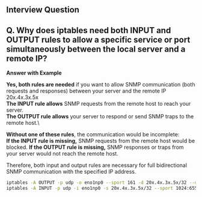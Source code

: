


## **Interview Question**

## **Q.** Why does iptables need both INPUT and OUTPUT rules to allow a specific service or port simultaneously between the local server and a remote IP?

**Answer with Example**

**Yes, both rules are needed** if you want to allow SNMP communication (both requests and responses) between your server and the remote IP 20x.4x.3x.5x\
**The INPUT rule allows** SNMP requests from the remote host to reach your server.\
**The OUTPUT rule allows** your server to respond or send SNMP traps to the remote host.\

**Without one of these rules**, the communication would be incomplete:\
**If the INPUT rule is missing,** SNMP requests from the remote host would be blocked.
**If the OUTPUT rule is missing,** SNMP responses or traps from your server would not reach the remote host.

Therefore, both input and output rules are necessary for full bidirectional SNMP communication with the specified IP address.

```sh
iptables -A OUTPUT -p udp -o eno1np0 --sport 161 -d 20x.4x.3x.5x/32 --dport 1024:65535 -j ACCEPT
iptables -A INPUT -p udp -i eno1np0 -s 20x.4x.3x.5x/32 --sport 1024:65535 --dport 161 -j ACCEPT
```
